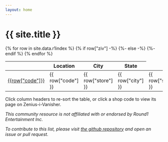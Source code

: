 ```yaml
---
layout: home
---
```


# {{ site.title }}

<table>
    <thead><tr>
        <th>   </th><th> Location </th><th> City </th><th> State </th>
    </tr></thead>
    {% for row in site.data.r1index %}
    <tr>
        {% if row["ziv"] -%}
        <td><a href="https://zenius-i-vanisher.com/v5.2/arcade.php?id={{ row["ziv"] }}#summary"> {{row["code"]}} </a></td>
        {%- else -%}
        <td> {{ row["code"] }} </td>
        {%- endif %}
        <td> {{ row["store"] }} </td>
        <td> {{ row["city"] }} </td>
        <td> {{ row["state"] }} </td>
    </tr>
    {% endfor %}
</table>

Click column headers to re-sort the table, or click a shop code to view its page on Zenius-i-Vanisher.

*This community resource is not affiliated with or endorsed by Round1 Entertainment Inc.*

*To contribute to this list, please visit [the github repository](https://github.com/edm64/round1-location-index) and open an issue or pull request.*